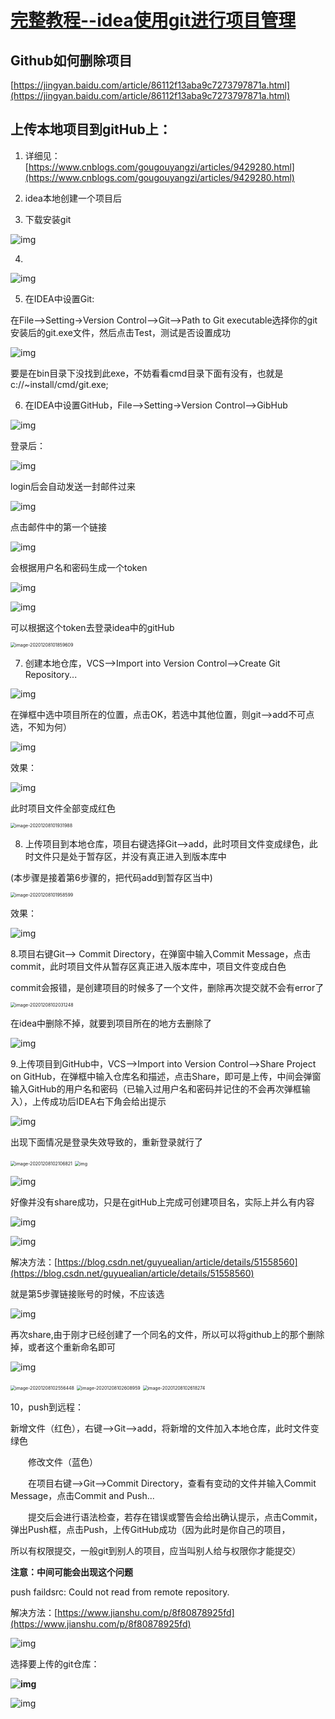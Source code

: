 # [完整教程--idea使用git进行项目管理](https://www.cnblogs.com/nihaorz/p/6576322.html)

## Github如何删除项目

[https://jingyan.baidu.com/article/86112f13aba9c7273797871a.html](https://jingyan.baidu.com/article/86112f13aba9c7273797871a.html)

## 上传本地项目到gitHub上：

1. 详细见：[https://www.cnblogs.com/gougouyangzi/articles/9429280.html](https://www.cnblogs.com/gougouyangzi/articles/9429280.html)

2. idea本地创建一个项目后

3. 下载安装git

![img](https://tva1.sinaimg.cn/large/0081Kckwgy1glg8887dqmj30cw03it8q.jpg)

4. 

![img](https://tva1.sinaimg.cn/large/0081Kckwgy1glg8cq1tfzj30d706djrl.jpg)

5. 在IDEA中设置Git:

在File-->Setting->Version Control-->Git-->Path to Git executable选择你的git安装后的git.exe文件，然后点击Test，测试是否设置成功

 

![img](https://tva1.sinaimg.cn/large/0081Kckwgy1glg8861u78j30d707f0te.jpg)

要是在bin目录下没找到此exe，不妨看看cmd目录下面有没有，也就是c://~install/cmd/git.exe;

 

6. 在IDEA中设置GitHub，File-->Setting->Version Control-->GibHub

![img](https://tva1.sinaimg.cn/large/0081Kckwgy1glg885dts2j30d707c3yv.jpg)

登录后：

![img](https://tva1.sinaimg.cn/large/0081Kckwgy1glg884kwwhj30d707lglx.jpg)

login后会自动发送一封邮件过来

![img](https://tva1.sinaimg.cn/large/0081Kckwgy1glg887auh9j307v03k3ym.jpg)

点击邮件中的第一个链接

![img](https://tva1.sinaimg.cn/large/0081Kckwgy1glg88953oij30d701ngll.jpg)

会根据用户名和密码生成一个token

![img](https://tva1.sinaimg.cn/large/0081Kckwgy1glg888os3xj30d702x0sp.jpg)

![img](https://tva1.sinaimg.cn/large/0081Kckwgy1glg8d8x064j30d703wdg0.jpg)

可以根据这个token去登录idea中的gitHub

<img src="https://tva1.sinaimg.cn/large/0081Kckwgy1glg8iagaquj30qe0feth4.jpg" alt="image-20201208101859609" style="zoom:50%;" />

 

7. 创建本地仓库，VCS-->Import into Version Control-->Create Git Repository...

![img](https://tva1.sinaimg.cn/large/0081Kckwgy1glg88kk3a0j30ci06raas.jpg)

在弹框中选中项目所在的位置，点击OK，若选中其他位置，则git-->add不可点选，不知为何）

 

![img](https://tva1.sinaimg.cn/large/0081Kckwgy1glg8e9vz98j30c60cdgmc.jpg)

效果：

![img](https://tva1.sinaimg.cn/large/0081Kckwgy1glg8ecrl70j308b08kmxo.jpg)

此时项目文件全部变成红色

<img src="https://tva1.sinaimg.cn/large/0081Kckwgy1glg8esj1b4j30qe0b47jv.jpg" alt="image-20201208101931988" style="zoom:50%;" />

8. 上传项目到本地仓库，项目右键选择Git-->add，此时项目文件变成绿色，此时文件只是处于暂存区，并没有真正进入到版本库中

 (本步骤是接着第6步骤的，把代码add到暂存区当中)

<img src="https://tva1.sinaimg.cn/large/0081Kckwgy1glg8iyil3uj30qe0oi4qp.jpg" alt="image-20201208101958599" style="zoom:50%;" />

效果：

![img](https://tva1.sinaimg.cn/large/0081Kckwgy1glg88jjjr0j30ad0agwew.jpg)

8.项目右键Git--> Commit Directory，在弹窗中输入Commit Message，点击commit，此时项目文件从暂存区真正进入版本库中，项目文件变成白色

commit会报错，是创建项目的时候多了一个文件，删除再次提交就不会有error了

<img src="https://tva1.sinaimg.cn/large/0081Kckwgy1glg8ja1751j30qe0lqttl.jpg" alt="image-20201208102031248" style="zoom:50%;" />

在idea中删除不掉，就要到项目所在的地方去删除了

![img](https://tva1.sinaimg.cn/large/0081Kckwgy1glg886ea2wj30cv03pq35.jpg)

9.上传项目到GitHub中，VCS-->Import into Version Control-->Share Project on GitHub，在弹框中输入仓库名和描述，点击Share，即可是上传，中间会弹窗输入GitHub的用户名和密码（已输入过用户名和密码并记住的不会再次弹框输入），上传成功后IDEA右下角会给出提示

![img](https://tva1.sinaimg.cn/large/0081Kckwgy1glg88il8scj30b0094t9a.jpg)

出现下面情况是登录失效导致的，重新登录就行了

<img src="https://tva1.sinaimg.cn/large/0081Kckwgy1glg8gb4k3xj30eg0i4aj9.jpg" alt="image-20201208102106821" style="zoom:50%;" />

<img src="https://tva1.sinaimg.cn/large/0081Kckwgy1glg889l5b3j30d705ugls.jpg" alt="img" style="zoom:50%;" />

![img](https://tva1.sinaimg.cn/large/0081Kckwgy1glg88a27nbj309b07gt8v.jpg)

好像并没有share成功，只是在gitHub上完成可创建项目名，实际上并么有内容

![img](https://tva1.sinaimg.cn/large/0081Kckwgy1glg88aokwxj3081036gln.jpg)

![img](https://tva1.sinaimg.cn/large/0081Kckwgy1glg88bluv7j30d706mjrr.jpg)

解决方法：[https://blog.csdn.net/guyuealian/article/details/51558560](https://blog.csdn.net/guyuealian/article/details/51558560)

就是第5步骤链接账号的时候，不应该选

![img](https://tva1.sinaimg.cn/large/0081Kckwgy1glg88lgd81j30d707j0sz.jpg)

再次share,由于刚才已经创建了一个同名的文件，所以可以将github上的那个删除掉，或者这个重新命名即可

![img](https://tva1.sinaimg.cn/large/0081Kckwgy1glg88cezxhj3099098q36.jpg)

<img src="https://tva1.sinaimg.cn/large/0081Kckwgy1glg8opcy4dj30ia0g4gpi.jpg" alt="image-20201208102556448" style="zoom:50%;" />

<img src="https://tva1.sinaimg.cn/large/0081Kckwgy1glg8otm4i5j30fu05o78l.jpg" alt="image-20201208102608959" style="zoom:50%;" />

<img src="https://tva1.sinaimg.cn/large/0081Kckwgy1glg8ovz46bj30qe0fcjze.jpg" alt="image-20201208102618274" style="zoom:50%;" />

10，push到远程：

新增文件（红色），右键-->Git-->add，将新增的文件加入本地仓库，此时文件变绿色

　　修改文件（蓝色）

　　在项目右键-->Git-->Commit Directory，查看有变动的文件并输入Commit Message，点击Commit and Push...

　　提交后会进行语法检查，若存在错误或警告会给出确认提示，点击Commit，弹出Push框，点击Push，上传GitHub成功（因为此时是你自己的项目，

所以有权限提交，一般git到别人的项目，应当叫别人给与权限你才能提交）

**注意：中间可能会出现这个问题**

push faildsrc: Could not read from remote repository.

解决方法：[https://www.jianshu.com/p/8f80878925fd](https://www.jianshu.com/p/8f80878925fd)

![img](https://tva1.sinaimg.cn/large/0081Kckwgy1glg88k0cz0j30d70600t8.jpg)

选择要上传的git仓库：

**![img](https://tva1.sinaimg.cn/large/0081Kckwgy1glg88cx74mj30d705z74j.jpg)**

![img](https://tva1.sinaimg.cn/large/0081Kckwgy1glg88ddtofj307t023a9y.jpg)